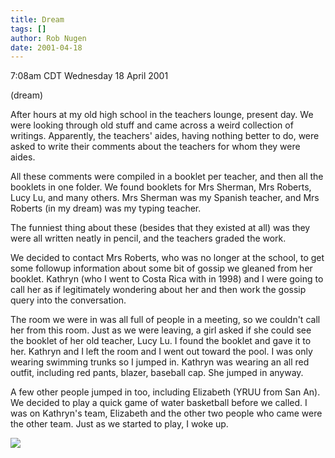 ```yaml
---
title: Dream
tags: []
author: Rob Nugen
date: 2001-04-18
---
```


<title></title>
<p class=date>7:08am CDT Wednesday 18 April 2001</p>
<p class=note>(dream)</p>

<p class=dream>After hours at my old high school in the teachers
lounge, present day.  We were looking through old stuff and came
across a weird collection of writings.  Apparently, the teachers'
aides, having nothing better to do, were asked to write their comments
about the teachers for whom they were aides.</p>

<p class=dream>All these comments were compiled in a booklet per
teacher, and then all the booklets in one folder.  We found booklets
for Mrs Sherman, Mrs Roberts, Lucy Lu, and many others.  Mrs Sherman
was my Spanish teacher, and Mrs Roberts (in my dream) was my typing
teacher.</p>

<p class=dream>The funniest thing about these (besides that they
existed at all) was they were all written neatly in pencil, and the
teachers graded the work.</p>

<p class=dream>We decided to contact Mrs Roberts, who was no longer at
the school, to get some followup information about some bit of gossip
we gleaned from her booklet.  Kathryn (who I went to Costa Rica with
in 1998) and I were going to call her as if legitimately wondering
about her and then work the gossip query into the conversation.</p>

<p class=dream>The room we were in was all full of people in a meeting,
so we couldn't call her from this room.  Just as we were leaving, a
girl asked if she could see the booklet of her old teacher, Lucy Lu.
I found the booklet and gave it to her.  Kathryn and I left the room
and I went out toward the pool.  I was only wearing swimming trunks so
I jumped in.  Kathryn was wearing an all red outfit, including red
pants, blazer, baseball cap.  She jumped in anyway.</p>

<p class=dream>A few other people jumped in too, including Elizabeth
(YRUU from San An).  We decided to play a quick game of water
basketball before we called.  I was on Kathryn's team, Elizabeth and
the other two people who came were the other team.  Just as we started
to play, I woke up.</p>

<p><img src='/images/rob/wL-ROB.gif'/></p>

